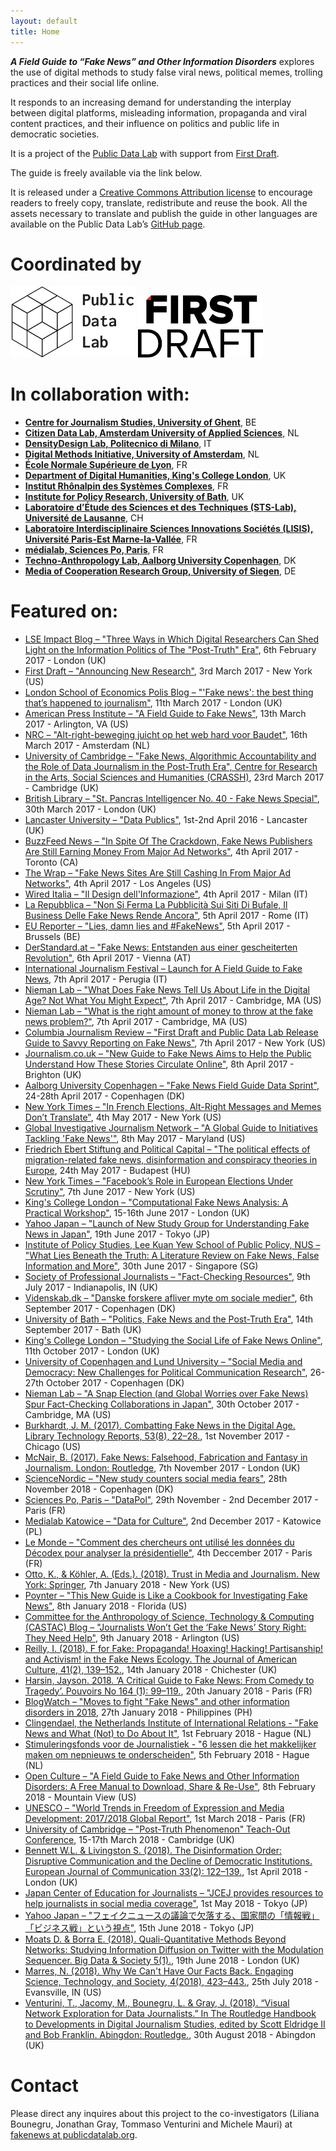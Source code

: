 ```yaml
---
layout: default
title: Home
---
```


***A Field Guide to “Fake News” and Other Information Disorders*** explores the use of digital methods to study false viral news, political memes, trolling practices and their social life online.

It responds to an increasing demand for understanding the interplay between digital platforms, misleading information, propaganda and viral content practices, and their influence on politics and public life in democratic societies.

It is a project of the [Public Data Lab](http://publicdatalab.org/) with support from [First Draft](https://firstdraftnews.com/).

The guide is freely available via the link below.

It is released under a [Creative Commons Attribution license](https://creativecommons.org/licenses/by/4.0/) to encourage readers to freely copy, translate, redistribute and reuse the book. All the assets necessary to translate and publish the guide in other languages are available on the Public Data Lab’s [GitHub page](https://github.com/PublicDataLab/fake-news-field-guide).

<!--more-->

# Coordinated by

<img src="assets/images/logo-publicdatalab.svg" alt="drawing" width="200"/>

<img src="assets/images/logo-firstdraft.svg" alt="drawing" width="200"/>

# In collaboration with:

- [**Centre for Journalism Studies, University of Ghent**](http://www.cjs.ugent.be/), BE
- [**Citizen Data Lab, Amsterdam University of Applied Sciences**](http://www.citizendatalab.org/), NL
- [**DensityDesign Lab, Politecnico di Milano**](http://densitydesign.org/), IT
- [**Digital Methods Initiative, University of Amsterdam**](https://wiki.digitalmethods.net/), NL
- [**École Normale Supérieure de Lyon**](http://www.ens-lyon.fr/), FR
- [**Department of Digital Humanities, King's College London**](http://kcl.ac.uk/artshums/depts/ddh/index.aspx), UK
- [**Institut Rhônalpin des Systèmes Complexes**](http://www.ixxi.fr/), FR
- [**Institute for Policy Research, University of Bath**](http://www.bath.ac.uk/ipr/), UK
- [**Laboratoire d’Étude des Sciences et des Techniques (STS-Lab), Université de Lausanne**](https://www.unil.ch/stslab/en/home.html), CH
- [**Laboratoire Interdisciplinaire Sciences Innovations Sociétés (LISIS), Université Paris-Est Marne-la-Vallée**](http://umr-lisis.fr/), FR
- [**médialab, Sciences Po, Paris**](http://medialab.sciences-po.fr/), FR
- [**Techno-Anthropology Lab, Aalborg University Copenhagen**](http://www.tantlab.aau.dk/), DK
- [**Media of Cooperation Research Group, University of Siegen**](https://www.mediacoop.uni-siegen.de/en/), DE

# Featured on:

- [LSE Impact Blog – "Three Ways in Which Digital Researchers Can Shed Light on the Information Politics of The "Post-Truth" Era"](http://blogs.lse.ac.uk/impactofsocialsciences/2017/02/06/three-ways-in-which-digital-researchers-can-shed-light-on-the-information-politics-of-the-post-truth-era/), 6th February 2017 - London (UK)
- [First Draft – "Announcing New Research"](https://firstdraftnews.com/fake-news-field-guide/), 3rd March 2017 - New York (US)
- [London School of Economics Polis Blog – "'Fake news': the best thing that’s happened to journalism"](http://blogs.lse.ac.uk/polis/2017/03/11/fake-news-the-best-thing-thats-happened-to-journalism/), 11th March 2017 - London (UK)
- [American Press Institute – "A Field Guide to Fake News"](https://www.americanpressinstitute.org/fact-checking-project/week-fact-checking-field-guide-fake-news/), 13th March 2017 - Arlington, VA (US)
- [NRC – "Alt-right-beweging juicht op het web hard voor Baudet"](https://www.nrc.nl/nieuws/2017/03/16/alt-right-beweging-juicht-op-het-web-hard-voor-baudet-7415174-a1550730), 16th March 2017 - Amsterdam (NL)
- [University of Cambridge – "Fake News, Algorithmic Accountability and the Role of Data Journalism in the Post-Truth Era", Centre for Research in the Arts, Social Sciences and Humanities (CRASSH)](http://www.crassh.cam.ac.uk/events/27130), 23rd March 2017 - Cambridge (UK)
- [British Library – "St. Pancras Intelligencer No. 40 - Fake News Special"](http://blogs.bl.uk/thenewsroom/2017/03/st-pancras-intelligencer-no-40-fake-news-special.html), 30th March 2017 - London (UK)
- [Lancaster University – "Data Publics"](http://datapublics.net/), 1st-2nd April 2016 - Lancaster (UK)
- [BuzzFeed News – "In Spite Of The Crackdown, Fake News Publishers Are Still Earning Money From Major Ad Networks"](https://www.buzzfeed.com/craigsilverman/fake-news-real-ads?utm_term=.toNgEy5vQ#.iorLO7gqK), 4th April 2017 - Toronto (CA)
- [The Wrap – "Fake News Sites Are Still Cashing In From Major Ad Networks"](https://www.thewrap.com/fake-news-sites-still-cashing-major-ad-networks-report/), 4th April 2017 - Los Angeles (US)
- [Wired Italia – "Il Design dell'Informazione"](https://www.eventbrite.it/e/biglietti-il-design-dellinformazione-33001678910#), 4th April 2017 - Milan (IT)
- [La Repubblica – "Non Si Ferma La Pubblicità Sui Siti Di Bufale, Il Business Delle Fake News Rende Ancora"](http://www.repubblica.it/tecnologia/social-network/2017/04/05/news/non_si_ferma_la_pubblicita_sui_siti_di_bufale_il_business_delle_fake_news_rende_ancora-162264008/), 5th April 2017 - Rome (IT)
- [EU Reporter – "Lies, damn lies and #FakeNews"](https://www.eureporter.co/frontpage/2017/04/05/lies-damn-lies-and-fakenews/), 5th April 2017 - Brussels (BE)
- [DerStandard.at – "Fake News: Entstanden aus einer gescheiterten Revolution"](http://derstandard.at/2000055499280/Fake-News-Entstanden-aus-einer-gescheiterten-Revolution), 6th April 2017 - Vienna (AT)
- [International Journalism Festival – Launch for A Field Guide to Fake News](http://www.journalismfestival.com/programme/2017/a-field-guide-to-fake-news), 7th April 2017 - Perugia (IT)
- [Nieman Lab – "What Does Fake News Tell Us About Life in the Digital Age? Not What You Might Expect"](http://www.niemanlab.org/2017/04/what-does-fake-news-tell-us-about-life-in-the-digital-age-not-what-you-might-expect/), 7th April 2017 - Cambridge, MA (US)
- [Nieman Lab – "What is the right amount of money to throw at the fake news problem?"](http://www.niemanlab.org/2017/04/what-is-the-right-amount-of-money-to-throw-at-the-fake-news-problem/), 7th April 2017 - Cambridge, MA (US)
- [Columbia Journalism Review – "First Draft and Public Data Lab Release Guide to Savvy Reporting on Fake News"](http://www.cjr.org/analysis/first-draft-field-guide-fake-news.php), 7th April 2017 - New York (US)
- [Journalism.co.uk – "New Guide to Fake News Aims to Help the Public Understand How These Stories Circulate Online"](https://www.journalism.co.uk/news/new-guide-to-fake-news-aims-to-help-the-public-understand-how-these-stories-circulate-online/s2/a702355/), 8th April 2017 - Brighton (UK)
- [Aalborg University Copenhagen – "Fake News Field Guide Data Sprint"](http://www.tantlab.aau.dk/save-the-date/event/fake-news-field-guide-data-sprint.cid311093), 24-28th April 2017 - Copenhagen (DK)
- [New York Times – "In French Elections, Alt-Right Messages and Memes Don’t Translate"](https://www.nytimes.com/2017/05/04/technology/french-elections-alt-right-fake-news-le-pen-macron.html), 4th May 2017 - New York (US)
- [Global Investigative Journalism Network – "A Global Guide to Initiatives Tackling 'Fake News'"](http://gijn.org/2017/05/08/a-global-guide-to-initiatives-tackling-fake-news/), 8th May 2017 - Maryland (US)
- [Friedrich Ebert Stiftung and Political Capital – "The political effects of migration-related fake news, disinformation and conspiracy theories in Europe](http://www.politicalcapital.hu/pc-admin/source/documents/FES_PC_FakeNewsMigrationStudy_EN_20170607.pdf), 24th May 2017 - Budapest (HU)
- [New York Times – "Facebook’s Role in European Elections Under Scrutiny"](https://www.nytimes.com/2017/06/07/technology/facebook-britain-election-europe.html), 7th June 2017 - New York (US)
- [King's College London – "Computational Fake News Analysis: A Practical Workshop"](http://www.sobigdata.eu/computational-fake-news-analysis-practical-workshop), 15-16th June 2017 - London (UK)
- [Yahoo Japan – "Launch of New Study Group for Understanding Fake News in Japan"](https://news.yahoo.co.jp/byline/fujisiro/20170619-00072232/), 19th June 2017 - Tokyo (JP)
- [Institute of Policy Studies, Lee Kuan Yew School of Public Policy, NUS – "What Lies Beneath the Truth: A Literature Review on Fake News, False Information and More"](http://lkyspp2.nus.edu.sg/ips/wp-content/uploads/sites/2/2018/03/Report_What-lies-beneath-the-truth_A-literature-review-on-fake-news-false-information-and-more_300617.pdf), 30th June 2017 - Singapore (SG)
- [Society of Professional Journalists – "Fact-Checking Resources"](http://www.journaliststoolbox.org/2017/07/09/urban_legendsfact-checking/), 9th July 2017 - Indianapolis, IN (UK)
- [Videnskab.dk – "Danske forskere afliver myte om sociale medier"](http://videnskab.dk/kultur-samfund/fake-news-facebook-skader-ikke-demokratiet), 6th September 2017 - Copenhagen (DK)
- [University of Bath – "Politics, Fake News and the Post-Truth Era"](http://www.bath.ac.uk/events/politics-fake-news-and-the-post-truth-era/), 14th September 2017 - Bath (UK)
- [King's College London – "Studying the Social Life of Fake News Online"](https://www.kcl.ac.uk/artshums/depts/ddh/eventrecords/2017/socialfakenews.aspx), 11th October 2017 - London (UK)
- [University of Copenhagen and Lund University – "Social Media and Democracy: New Challenges for Political Communication Research"](https://pure.itu.dk/portal/files/82288796/Social_Media_and_Democracy_CPH_Lund_event_Oct_9.pdf), 26-27th October 2017 - Copenhagen (DK)
- [Nieman Lab – "A Snap Election (and Global Worries over Fake News) Spur Fact-Checking Collaborations in Japan"](http://www.niemanlab.org/2017/10/a-snap-election-and-global-worries-over-fake-news-spur-fact-checking-collaborations-in-japan/), 30th October 2017 - Cambridge, MA (US)
- [Burkhardt, J. M. (2017). Combatting Fake News in the Digital Age. Library Technology Reports, 53(8), 22–28.](https://journals.ala.org/index.php/ltr/article/view/6500), 1st November 2017 - Chicago (US)
- [McNair, B. (2017). Fake News: Falsehood, Fabrication and Fantasy in Journalism. London: Routledge](https://www.routledge.com/Fake-News-Falsehood-Fabrication-and-Fantasy-in-Journalism/McNair/p/book/9781138306790), 7th November 2017 - London (UK)
- [ScienceNordic – "New study counters social media fears"](http://sciencenordic.com/new-study-counters-social-media-fears), 28th November 2018 - Copenhagen (DK)
- [Sciences Po, Paris – "DataPol"](https://medialab.github.io/datapol/app/#!/), 29th November - 2nd December 2017 - Paris (FR)
- [Medialab Katowice – "Data for Culture"](http://dataforculture.eu/en/), 2nd December 2017 - Katowice (PL)
- [Le Monde – "Comment des chercheurs ont utilisé les données du Décodex pour analyser la présidentielle"](http://www.lemonde.fr/le-blog-du-decodex/article/2017/12/04/comment-des-chercheurs-ont-utilise-les-donnees-du-decodex-pour-analyser-la-presidentielle_5224376_5095029.html#3x0qJCKjx0MuyHco.99), 4th Deccember 2017 - Paris (FR)
- [Otto, K., & Köhler, A. (Eds.). (2018). Trust in Media and Journalism. New York: Springer](https://www.springer.com/gp/book/9783658207649), 7th January 2018 - New York (US)
- [Poynter – "This New Guide is Like a Cookbook for Investigating Fake News"](https://www.poynter.org/news/new-guide-cookbook-investigating-fake-news), 8th January 2018 - Florida (US)
- [Committee for the Anthropology of Science, Technology & Computing (CASTAC) Blog – "Journalists Won’t Get the ‘Fake News’ Story Right: They Need Help"](http://blog.castac.org/2018/01/journalists-need-help/), 9th January 2018 - Arlington (US)
- [Reilly, I. (2018). F for Fake: Propaganda! Hoaxing! Hacking! Partisanship! and Activism! in the Fake News Ecology. The Journal of American Culture, 41(2), 139–152.](https://doi.org/10.1111/jacc.12834), 14th January 2018 - Chichester (UK)
- [Harsin, Jayson. 2018. ‘A Critical Guide to Fake News: From Comedy to Tragedy’. Pouvoirs No 164 (1): 99–119.](https://www.cairn-int.info/abstract-E_POUV_164_0099--a-critical-guide-to-fake-news-from.htm), 20th January 2018 - Paris (FR)
- [BlogWatch – "Moves to fight "Fake News" and other information disorders in 2018](https://blogwatch.tv/2018/01/fighting-fake-news/), 27th January 2018 - Philippines (PH)
- [Clingendael, the Netherlands Institute of International Relations - "Fake News and What (Not) to Do About It"](https://www.clingendael.org/sites/default/files/2018-02/PB_Alert_Fake_News.pdf), 1st February 2018 - Hague (NL)
- [Stimuleringsfonds voor de Journalistiek - "6 lessen die het makkelijker maken om nepnieuws te onderscheiden"](https://www.svdj.nl/nieuws/makkelijker-nepnieuws-onderscheiden/), 5th February 2018 - Hague (NL)
- [Open Culture – "A Field Guide to Fake News and Other Information Disorders: A Free Manual to Download, Share & Re-Use"](http://www.openculture.com/2018/02/a-field-guide-to-fake-news-and-other-information-disorders-free-manual-to-download-share-re-use.html), 8th February 2018 - Mountain View (US)
- [UNESCO – "World Trends in Freedom of Expression and Media Development: 2017/2018 Global Report"](http://unesdoc.unesco.org/images/0026/002610/261065e.pdf), 1st March 2018 - Paris (FR)
- [University of Cambridge – "Post-Truth Phenomenon" Teach-Out Conference](https://posttruthphenomenon.wordpress.com/fake-news-data-sprint/), 15-17th March 2018 - Cambridge (UK)
- [Bennett W.L. & Livingston S. (2018). The Disinformation Order: Disruptive Communication and the Decline of Democratic Institutions. European Journal of Communication 33(2): 122–139.](https://doi.org/10.1177/0267323118760317), 1st April 2018 - London (UK)
- [Japan Center of Education for Journalists – "JCEJ provides resources to help journalists in social media coverage"](http://jcej.hatenablog.com/entry/2018/05/01/195446), 1st May 2018 - Tokyo (JP)
- [Yahoo Japan – "フェイクニュースの議論で欠落する、国家間の「情報戦」「ビジネス戦」という視点"](https://news.yahoo.co.jp/byline/fujisiro/20180615-00086268/), 15th June 2018 - Tokyo (JP)
- [Moats D. & Borra E. (2018). Quali-Quantitative Methods Beyond Networks: Studying Information Diffusion on Twitter with the Modulation Sequencer. Big Data & Society 5(1).](http://journals.sagepub.com/doi/full/10.1177/2053951718772137), 19th June 2018 - London (UK)
- [Marres, N. (2018). Why We Can't Have Our Facts Back. Engaging Science, Technology, and Society, 4(2018), 423–443.](https://estsjournal.org/index.php/ests/article/view/188), 25th July 2018 - Evansville, IN (US)
- [Venturini, T., Jacomy, M., Bounegru, L. & Gray, J. (2018). “Visual Network Exploration for Data Journalists.” In The Routledge Handbook to Developments in Digital Journalism Studies, edited by Scott Eldridge II and Bob Franklin. Abingdon: Routledge.](https://papers.ssrn.com/sol3/papers.cfm?abstract_id=3043912), 30th August 2018 - Abingdon (UK)

# Contact

Please direct any inquires about this project to the co-investigators (Liliana Bounegru, Jonathan Gray, Tommaso Venturini and Michele Mauri) at [fakenews at publicdatalab.org](mailto:fakenews@publicdatalab.org).
